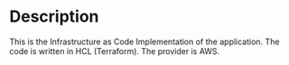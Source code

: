 # Description

This is the Infrastructure as Code Implementation of the application. The code is written in HCL (Terraform). The provider is AWS.